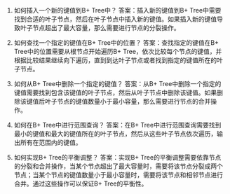 

1. 如何插入一个新的键值到B+ Tree中？
答案：插入新的键值到B+ Tree中需要找到合适的叶子节点，然后在叶子节点中插入新的键值。如果插入新的键值导致叶子节点超出了最大容量，那么需要进行节点的分裂操作。

2. 如何查找一个指定的键值在B+ Tree中的位置？
答案：查找指定的键值在B+ Tree中的位置需要从根节点开始遍历B+ Tree，依次比较每个节点的键值，并根据比较结果继续向下遍历，直到到达叶子节点或者找到指定的键值所在的叶子节点。

3. 如何从B+ Tree中删除一个指定的键值？
答案：从B+ Tree中删除一个指定的键值需要找到包含该键值的叶子节点，然后从叶子节点中删除该键值。如果删除该键值后叶子节点的键值数量小于最小容量，那么需要进行节点的合并操作。

4. 如何在B+ Tree中进行范围查询？
答案：在B+ Tree中进行范围查询需要找到最小的键值和最大的键值所在的叶子节点，然后从这些叶子节点依次遍历，输出所有在范围内的键值。

5. 如何实现B+ Tree的平衡调整？
答案：实现B+ Tree的平衡调整需要依靠节点的分裂和合并操作，当某个节点超出了最大容量时，需要将该节点分裂成两个节点；当某个节点的键值数量小于最小容量时，需要将该节点和相邻节点进行合并。通过这些操作可以保证B+ Tree的平衡性。